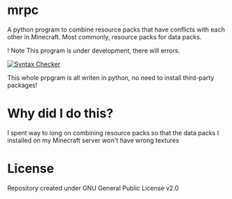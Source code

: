 # mrpc
A python program to combine resource packs that have conflicts with each other in Minecraft. Most commonly, resource packs for data packs.

! Note
This program is under development, there will errors.

[![Syntax Checker](https://github.com/EpicBirb/mrpc/actions/workflows/syntax.yml/badge.svg)](https://github.com/EpicBirb/mrpc/actions/workflows/syntax.yml)

This whole prpgram is all writen in python, no need to install third-party packages!

# Why did I do this?
I spent way to long on combining resource packs so that the data packs I installed on my Minecraft server won't have wrong textures

# License
Repository created under GNU General Public License v2.0
